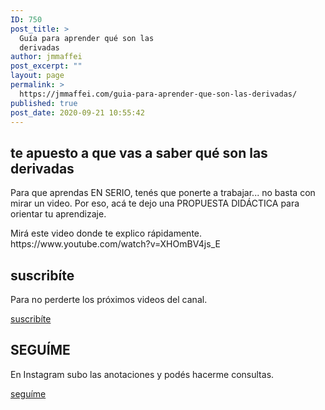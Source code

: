 ```yaml
---
ID: 750
post_title: >
  Guía para aprender qué son las
  derivadas
author: jmmaffei
post_excerpt: ""
layout: page
permalink: >
  https://jmmaffei.com/guia-para-aprender-que-son-las-derivadas/
published: true
post_date: 2020-09-21 10:55:42
---
```

<h2>te apuesto a que vas a saber qué son las derivadas</h2>		
			<p>Para que aprendas EN SERIO, tenés que ponerte a trabajar... no basta con mirar un video. Por eso, acá te dejo una PROPUESTA DIDÁCTICA para orientar tu aprendizaje.</p>		
							Mirá este video donde te explico rápidamente.
		https://www.youtube.com/watch?v=XHOmBV4js_E		
			<h2>suscribíte</h2>		
			<p>Para no perderte los próximos videos del canal.</p>		
			<a href="https://www.youtube.com/c/juanmamaffei?sub_confirmation=1" target="_blank" role="button" rel="noopener noreferrer">
						suscribíte
					</a>
			<h2>SEGUÍME</h2>		
			<p>En Instagram subo las anotaciones y podés hacerme consultas.</p>		
			<a href="https://www.instagram.com/juanmamaffei_matematica/" target="_blank" role="button" rel="noopener noreferrer">
						seguíme
					</a>
